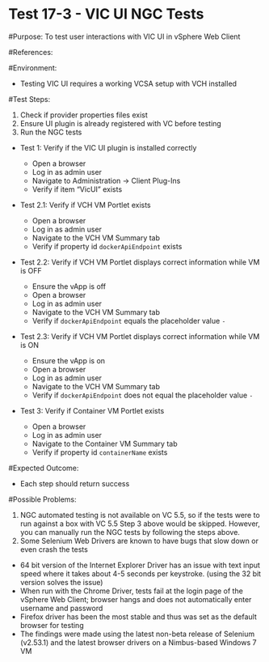 Test 17-3 - VIC UI NGC Tests
======

#Purpose:
To test user interactions with VIC UI in vSphere Web Client

#References:

#Environment:
* Testing VIC UI requires a working VCSA setup with VCH installed

#Test Steps:
1. Check if provider properties files exist
2. Ensure UI plugin is already registered with VC before testing
3. Run the NGC tests
  - Test 1: Verify if the VIC UI plugin is installed correctly
    - Open a browser
    - Log in as admin user
    - Navigate to Administration -> Client Plug-Ins
    - Verify if item “VicUI” exists

  - Test 2.1: Verify if VCH VM Portlet exists
    - Open a browser
    - Log in as admin user
    - Navigate to the VCH VM Summary tab
    - Verify if property id `dockerApiEndpoint` exists

  - Test 2.2: Verify if VCH VM Portlet displays correct information while VM is OFF
    - Ensure the vApp is off
    - Open a browser
    - Log in as admin user
    - Navigate to the VCH VM Summary tab
    - Verify if `dockerApiEndpoint` equals the placeholder value `-`

  - Test 2.3: Verify if VCH VM Portlet displays correct information while VM is ON
    - Ensure the vApp is on
    - Open a browser
    - Log in as admin user
    - Navigate to the VCH VM Summary tab
    - Verify if `dockerApiEndpoint` does not equal the placeholder value `-`

  - Test 3: Verify if Container VM Portlet exists
    - Open a browser
    - Log in as admin user
    - Navigate to the Container VM Summary tab
    - Verify if property id `containerName` exists

#Expected Outcome:
* Each step should return success

#Possible Problems:
1. NGC automated testing is not available on VC 5.5, so if the tests were to run against a box with VC 5.5 Step 3 above would be skipped. However, you can manually run the NGC tests by following the steps above.
2. Some Selenium Web Drivers are known to have bugs that slow down or even crash the tests
  - 64 bit version of the Internet Explorer Driver has an issue with text input speed where it takes about 4-5 seconds per keystroke. (using the 32 bit version solves the issue)
  - When run with the Chrome Driver, tests fail at the login page of the vSphere Web Client; browser hangs and does not automatically enter username and password
  - Firefox driver has been the most stable and thus was set as the default browser for testing
  - The findings were made using the latest non-beta release of Selenium (v2.53.1) and the latest browser drivers on a Nimbus-based Windows 7 VM
